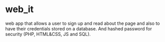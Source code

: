 # web_it
web app that allows a user to sign up and read about the page and also to have their credentials stored on a database. And hashed password for security (PHP, HTML&CSS, JS and SQL).
